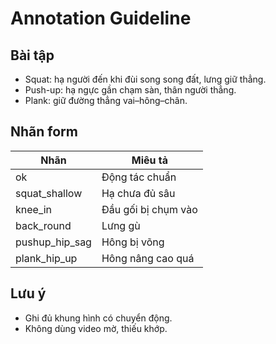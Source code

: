 # Annotation Guideline

## Bài tập
- Squat: hạ người đến khi đùi song song đất, lưng giữ thẳng.
- Push-up: hạ ngực gần chạm sàn, thân người thẳng.
- Plank: giữ đường thẳng vai–hông–chân.

## Nhãn form
| Nhãn | Miêu tả |
|------|----------|
| ok | Động tác chuẩn |
| squat_shallow | Hạ chưa đủ sâu |
| knee_in | Đầu gối bị chụm vào |
| back_round | Lưng gù |
| pushup_hip_sag | Hông bị võng |
| plank_hip_up | Hông nâng cao quá |

## Lưu ý
- Ghi đủ khung hình có chuyển động.
- Không dùng video mờ, thiếu khớp.
